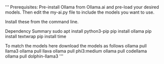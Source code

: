 '''
Prerequisites:
Pre-install Ollama from Ollama.ai and pre-load your desired models.
Then edit the my-ai.py file to include the models you want to use.

Install these from the command line.

Dependency Summary
sudo apt install python3-pip
pip install ollama
pip install textwrap
pip install time

To match the models here download the models as follows
ollama pull llama3
ollama pull llava
ollama pull phi3:medium
ollama pull codellama
ollama pull dolphin-llama3
'''
